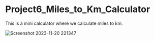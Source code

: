 # Project6_Miles_to_Km_Calculator
This is a mini calculator where we calculate miles to km.

![Screenshot 2023-11-20 221347](https://github.com/Akshay-Chaudhari/Project6_Miles_to_Km_Calculator/assets/140952061/06a8091a-2b88-4992-ad60-b96a48c42868)
